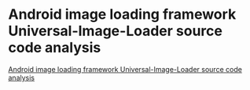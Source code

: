 # Android image loading framework Universal-Image-Loader source code analysis
[Android image loading framework Universal-Image-Loader source code analysis](https://aiwithcloud.com/2022/09/19/android_image_loading_framework_universal_image_loader_source_code_analysis/)